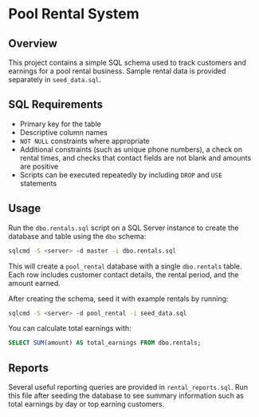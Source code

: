 # Pool Rental System

## Overview
This project contains a simple SQL schema used to track customers and earnings for a pool rental business. Sample rental data is provided separately in `seed_data.sql`.

## SQL Requirements
- Primary key for the table
- Descriptive column names
- `NOT NULL` constraints where appropriate
- Additional constraints (such as unique phone numbers), a check on rental times,
  and checks that contact fields are not blank and amounts are positive
- Scripts can be executed repeatedly by including `DROP` and `USE` statements

## Usage
Run the `dbo.rentals.sql` script on a SQL Server instance to create the database and table using the `dbo` schema:

```bash
sqlcmd -S <server> -d master -i dbo.rentals.sql
```

This will create a `pool_rental` database with a single `dbo.rentals` table. Each row includes customer contact details, the rental period, and the amount earned.

After creating the schema, seed it with example rentals by running:

```bash
sqlcmd -S <server> -d pool_rental -i seed_data.sql
```

You can calculate total earnings with:

```sql
SELECT SUM(amount) AS total_earnings FROM dbo.rentals;
```

## Reports
Several useful reporting queries are provided in `rental_reports.sql`. Run this
file after seeding the database to see summary information such as total
earnings by day or top earning customers.
